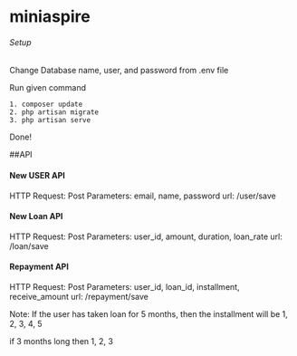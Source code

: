 # miniaspire
###### Setup
Change Database name, user, and password from .env file

Run given command 
```
1. composer update
2. php artisan migrate
3. php artisan serve
```

Done!

##API
#### New USER API
HTTP Request: Post
Parameters: email, name, password
url: /user/save

#### New Loan API
HTTP Request: Post
Parameters: user_id, amount, duration, loan_rate
url: /loan/save

#### Repayment API
HTTP Request: Post
Parameters: user_id, loan_id, installment, receive_amount
url: /repayment/save

Note: If the user has taken loan for 5 months, then the installment will be 1, 2, 3, 4, 5

if 3 months long then  1, 2, 3



